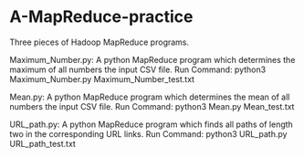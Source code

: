 # A-MapReduce-practice
Three pieces of Hadoop MapReduce programs.

Maximum_Number.py: A python MapReduce program which determines the maximum of all numbers the input CSV file.
Run Command:
python3 Maximum_Number.py Maximum_Number_test.txt

Mean.py: A python MapReduce program which determines the mean of all numbers the input CSV file.
Run Command:
python3 Mean.py Mean_test.txt

URL_path.py: A python MapReduce program which finds all paths of length two in the corresponding URL links.
Run Command:
python3 URL_path.py URL_path_test.txt
